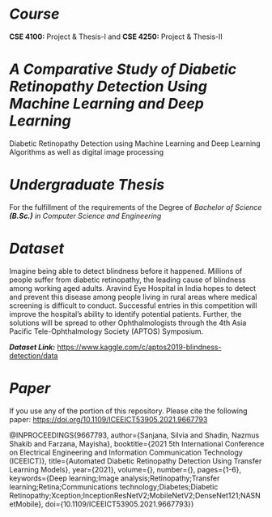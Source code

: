 
# *Course* 
**CSE 4100:** Project & Thesis-I and **CSE 4250:** Project & Thesis-II
# *A Comparative Study of Diabetic Retinopathy Detection Using Machine Learning and Deep Learning*
Diabetic Retinopathy Detection using Machine Learning and Deep Learning Algorithms as well as digital image processing
# *Undergraduate Thesis*
For the fulfillment of the requirements of the Degree of *Bachelor of Science **(B.Sc.)** in Computer Science and Engineering* 
# *Dataset*
Imagine being able to detect blindness before it happened. Millions of people suffer from diabetic retinopathy, the leading cause of blindness among working aged adults. Aravind Eye Hospital in India hopes to detect and prevent this disease among people living in rural areas where medical screening is difficult to conduct. Successful entries in this competition will improve the hospital’s ability to identify potential patients. Further, the solutions will be spread to other Ophthalmologists through the 4th Asia Pacific Tele-Ophthalmology Society (APTOS) Symposium.


***Dataset Link:*** https://www.kaggle.com/c/aptos2019-blindness-detection/data

# *Paper*
If you use any of the portion of this repository. Please cite the following paper: https://doi.org/10.1109/ICEEICT53905.2021.9667793

@INPROCEEDINGS{9667793,
  author={Sanjana, Silvia and Shadin, Nazmus Shakib and Farzana, Mayisha},
  booktitle={2021 5th International Conference on Electrical Engineering and Information Communication Technology (ICEEICT)}, 
  title={Automated Diabetic Retinopathy Detection Using Transfer Learning Models}, 
  year={2021},
  volume={},
  number={},
  pages={1-6},
  keywords={Deep learning;Image analysis;Retinopathy;Transfer learning;Retina;Communications technology;Diabetes;Diabetic Retinopathy;Xception;InceptionResNetV2;MobileNetV2;DenseNet121;NASNetMobile},
  doi={10.1109/ICEEICT53905.2021.9667793}}

